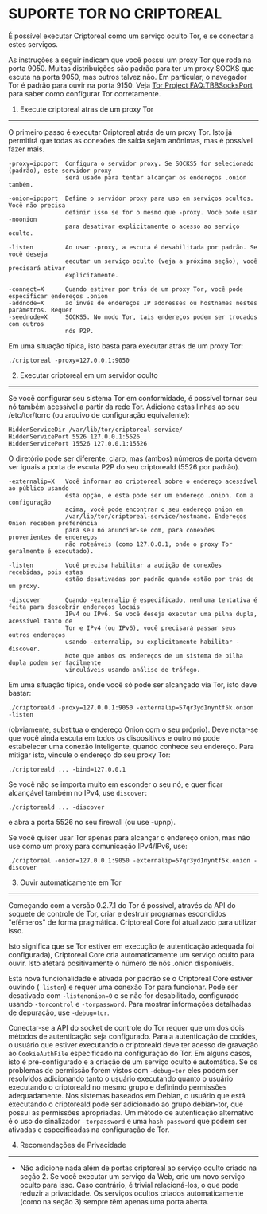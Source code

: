 SUPORTE TOR NO CRIPTOREAL
======================

É possível executar Criptoreal como um serviço oculto Tor, e se conectar a estes serviços.

As instruções a seguir indicam que você possui um proxy Tor que roda na porta 9050. Muitas distribuições são padrão para ter um proxy SOCKS que escuta na porta 9050, mas outros talvez não. Em particular, o navegador Tor é padrão para ouvir na porta 9150. Veja [Tor Project FAQ:TBBSocksPort](https://www.torproject.org/docs/faq.html.en#TBBSocksPort) para saber como configurar Tor corretamente.


1. Execute criptoreal atras de um proxy Tor
-------------------------------------------

O primeiro passo é executar Criptoreal atrás de um proxy Tor. Isto já permitirá que todas as conexões de saída sejam anônimas, mas é possível fazer mais.

	-proxy=ip:port  Configura o servidor proxy. Se SOCKS5 for selecionado (padrão), este servidor proxy
	                será usado para tentar alcançar os endereços .onion também.

	-onion=ip:port  Define o servidor proxy para uso em serviços ocultos. Você não precisa
	                definir isso se for o mesmo que -proxy. Você pode usar -noonion
	                para desativar explicitamente o acesso ao serviço oculto.

	-listen         Ao usar -proxy, a escuta é desabilitada por padrão. Se você deseja
	                eecutar um serviço oculto (veja a próxima seção), você precisará ativar
	                explicitamente.

	-connect=X      Quando estiver por trás de um proxy Tor, você pode especificar endereços .onion
	-addnode=X      ao invés de endereços IP addresses ou hostnames nestes parâmetros. Requer
	-seednode=X     SOCKS5. No modo Tor, tais endereços podem ser trocados com outros
	                nós P2P.

Em uma situação típica, isto basta para executar atrás de um proxy Tor:

	./criptoreal -proxy=127.0.0.1:9050


2. Executar criptoreal em um servidor oculto
--------------------------------------------

Se você configurar seu sistema Tor em conformidade, é possível tornar seu nó também acessível a partir da rede Tor. Adicione estas linhas ao seu /etc/tor/torrc (ou arquivo de configuração equivalente):

	HiddenServiceDir /var/lib/tor/criptoreal-service/
	HiddenServicePort 5526 127.0.0.1:5526
	HiddenServicePort 15526 127.0.0.1:15526

O diretório pode ser diferente, claro, mas (ambos) números de porta devem ser iguais a porta de escuta P2P do seu criptoreald (5526 por padrão).

	-externalip=X   Você informar ao criptoreal sobre o endereço acessível ao público usando
	                esta opção, e esta pode ser um endereço .onion. Com a configuração 
	                acima, você pode encontrar o seu endereço onion em
	                /var/lib/tor/criptoreal-service/hostname. Endereços Onion recebem preferência
	                para seu nó anunciar-se com, para conexões provenientes de endereços
	                não roteáveis (como 127.0.0.1, onde o proxy Tor geralmente é executado).

	-listen         Você precisa habilitar a audição de conexões recebidas, pois estas
	                estão desativadas por padrão quando estão por trás de um proxy.

	-discover       Quando -externalip é especificado, nenhuma tentativa é feita para descobrir endereços locais
	                IPv4 ou IPv6. Se você deseja executar uma pilha dupla, acessível tanto de
	                Tor e IPv4 (ou IPv6), você precisará passar seus outros endereços 
	                usando -externalip, ou explicitamente habilitar -discover.
	                Note que ambos os endereços de um sistema de pilha dupla podem ser facilmente
	                vinculáveis usando análise de tráfego.

Em uma situação típica, onde você só pode ser alcançado via Tor, isto deve bastar:

	./criptoreald -proxy=127.0.0.1:9050 -externalip=57qr3yd1nyntf5k.onion -listen

(obviamente, substitua o endereço Onion com o seu próprio). Deve notar-se que você ainda escuta em todos os dispositivos e outro nó pode estabelecer uma conexão inteligente, quando conhece seu endereço. Para mitigar isto, vincule o endereço do seu proxy Tor:

	./criptoreald ... -bind=127.0.0.1

Se você não se importa muito em esconder o seu nó, e quer ficar alcançável também no IPv4, use `discover`:

	./criptoreald ... -discover

e abra a porta 5526 no seu firewall (ou use -upnp).

Se você quiser usar Tor apenas para alcançar o endereço onion, mas não use como um proxy para comunicação IPv4/IPv6, use:

	./criptoreal -onion=127.0.0.1:9050 -externalip=57qr3yd1nyntf5k.onion -discover

3. Ouvir automaticamente em Tor
--------------------------------

Começando com a versão 0.2.7.1 do Tor é possível, através da API do soquete de controle de Tor, criar e destruir programas escondidos "efêmeros" de forma pragmática. Criptoreal Core foi atualizado para utilizar isso.

Isto significa que se Tor estiver em execução (e autenticação adequada foi configurada), Criptoreal Core cria automaticamente um serviço oculto para ouvir. Isto afetará positivamente o número de nós .onion disponíveis.

Esta nova funcionalidade é ativada por padrão se o Criptoreal Core estiver ouvindo (`-listen`) e requer uma conexão Tor para funcionar. Pode ser desativado com `-listenonion=0` e se não for desabilitado, configurado usando `-torcontrol` e `-torpassword`. Para mostrar informações detalhadas de depuração, use `-debug=tor`.

Conectar-se a API do socket de controle do Tor requer que um dos dois métodos de autenticação seja configurado. Para a autenticação de cookies, o usuário que estiver executando o criptoreald deve ter acesso de gravação ao `CookieAuthFile` especificado na configuração do Tor. Em alguns casos, isto é pré-configurado e a criação de um serviço oculto é automática. Se os problemas de permissão forem vistos com `-debug=tor` eles podem ser resolvidos adicionando tanto o usuário executando quanto o usuário executando o criptoreald no mesmo grupo e definindo permissões adequadamente. Nos sistemas baseados em Debian, o usuário que está executando o criptoreald pode ser adicionado ao grupo debian-tor, que possui as permissões apropriadas. Um método de autenticação alternativo é o uso do sinalizador `-torpassword` e uma `hash-password` que podem ser ativadas e especificadas na configuração de Tor.

4. Recomendações de Privacidade
-------------------------------

- Não adicione nada além de portas criptoreal ao serviço oculto criado na seção 2. Se você executar um serviço da Web, crie um novo serviço oculto para isso. Caso contrário, é trivial relacioná-los, o que pode reduzir a privacidade. Os serviços ocultos criados automaticamente (como na seção 3) sempre têm apenas uma porta aberta.
